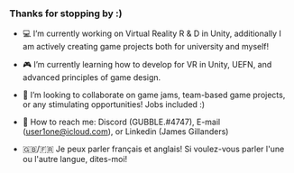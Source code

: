 ### Thanks for stopping by :)

- 💻 I’m currently working on Virtual Reality R & D in Unity, additionally I am actively creating game projects both for university and myself!

- 🎮 I’m currently learning how to develop for VR in Unity, UEFN, and advanced principles of game design.

- 👥 I’m looking to collaborate on game jams, team-based game projects, or any stimulating opportunities! Jobs included :)

- 📨 How to reach me: Discord (GUBBLE.#4747), E-mail (user1one@icloud.com), or Linkedin (James Gillanders)

- 🇬🇧/🇫🇷  Je peux parler français et anglais! Si voulez-vous parler l'une ou l'autre langue, dites-moi!

